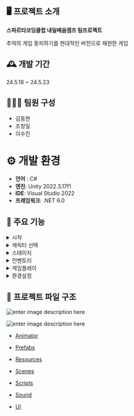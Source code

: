 ## 🖥️ 프로젝트 소개

**스파르타코딩클럽 내일배움캠프 팀프로젝트**
 
추억의 게임 똥피하기를 현대적인 버전으로 재현한 게임

## 🕰️ 개발 기간
24.5.16 ~ 24.5.23

## 🧑‍🤝‍🧑 팀원 구성

- 김동현
- 조창일
- 이수진
# ⚙️ 개발 환경
- **언어** : C#
- **엔진**: Unity 2022.3.17f1
- **IDE**: Visual Studio 2022
- **프레임워크**: .NET 6.0
  

## 📌 주요 기능

<details>
<summary>시작</summary>



![enter image description here](https://media.discordapp.net/attachments/916248167941566534/1242741912251662406/image.png?ex=664ef118&is=664d9f98&hm=611ca85e7ebcd1aca261029a5fe46962060a2b53844727a210d41efdb82b2226&=&format=webp&quality=lossless)
</details>

<details>
<summary>캐릭터 선택</summary>






![enter image description here](https://cdn.discordapp.com/attachments/916248167941566534/1242742450699898901/image.png?ex=664ef199&is=664da019&hm=643f17bf25cc975195a541c5ffd2edda0be082dd7f6f296828f16a13c2a33703&)
</details>

<details>
<summary>스테이지</summary>





![enter image description here](https://media.discordapp.net/attachments/916248167941566534/1242742737761992734/image.png?ex=664ef1dd&is=664da05d&hm=aeda317df88fb71b1a739da08c8f144c7ca96049a3bdf9b36c84354b509ba936&=&format=webp&quality=lossless)
</details>


<details>
<summary>인벤토리</summary>




![enter image description here](https://media.discordapp.net/attachments/916248167941566534/1242744765326557205/image.png?ex=664ef3c1&is=664da241&hm=317c61c687cba589892aeae744ac8894f94f4fcd2dcbd8c68c82810668334d3f&=&format=webp&quality=lossless)
</details>



<details>
<summary>게임플레이</summary>




![enter image description here](https://media.discordapp.net/attachments/916248167941566534/1242743492867002472/image.png?ex=664ef291&is=664da111&hm=efe593c00b39eec4f451fa63b02e1fe87122e0ab33f847887f807eb517906f72&=&format=webp&quality=lossless)
</details>




<details>
<summary>환경설정</summary>




![enter image description here](https://media.discordapp.net/attachments/916248167941566534/1242744385305575434/image.png?ex=664ef366&is=664da1e6&hm=36de077780b7110dcd4517daf265683c883249cc759f58fe23a279dd20322cec&=&format=webp&quality=lossless)
</details>



 ## 📜 프로젝트 파일 구조



 
![enter image description here](https://media.discordapp.net/attachments/916248167941566534/1242748323727806506/image.png?ex=664ef711&is=664da591&hm=e85486053d8800d7f489f67a5cb0a122036cfd04e496eb63bcc5416a77b4b95b&=&format=webp&quality=lossless&width=926&height=674)

![enter image description here](https://cdn.discordapp.com/attachments/916248167941566534/1243010051057389649/image_360.png?ex=664fead2&is=664e9952&hm=dce2bd2a55f5cbc97e9a9925c34fa5160343e7e031433df33225ac7ce35df660&)

- [Animator](https://github.com/changil98/3rdTeamProject/blob/main/Project%20Structure/Animator/Animator.md "Animator")

- [Prefabs](https://github.com/changil98/3rdTeamProject/blob/main/Project%20Structure/Prefabs/Prefabs.md "Prefabs")

- [Resources](https://github.com/changil98/3rdTeamProject/blob/main/Project%20Structure/Resources/Resources.md "Resources")

- [Scenes](https://github.com/changil98/3rdTeamProject/tree/main/Project%20Structure/Scenes/Scenes.md "Scenes")

- [Scripts](https://github.com/changil98/3rdTeamProject/tree/main/Project%20Structure/Scripts "Scripts")

- [Sound](https://github.com/changil98/3rdTeamProject/blob/main/Project%20Structure/Sound/Sound.md "Sound")

- [UI](https://github.com/changil98/3rdTeamProject/blob/main/Project%20Structure/UI/ui.md "UI")





 
